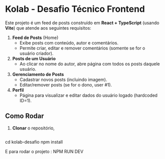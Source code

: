 # Kolab - Desafio Técnico Frontend

Este projeto é um feed de posts construído em **React + TypeScript** (usando **Vite**) que atende aos seguintes requisitos:

1. **Feed de Posts** (Home)
   - Exibe posts com conteúdo, autor e comentários.  
   - Permite criar, editar e remover comentários (somente se for o usuário criador).  
2. **Posts de um Usuário**  
   - Ao clicar no nome do autor, abre página com todos os posts daquele usuário.  
3. **Gerenciamento de Posts**  
   - Cadastrar novos posts (incluindo imagem).  
   - Editar/remover posts (se for o dono, user #1).  
4. **Perfil**  
   - Página para visualizar e editar dados do usuário logado (hardcoded ID=1).  

## **Como Rodar**

1. **Clonar** o repositório,
   ```bash
  cd kolab-desafio
  npm install 
  
  E para rodar o projeto : NPM RUN DEV
  

